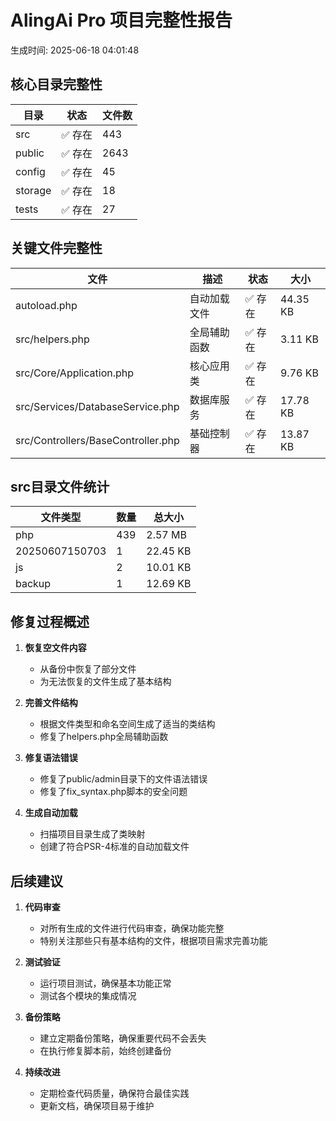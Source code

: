 # AlingAi Pro 项目完整性报告

生成时间: 2025-06-18 04:01:48

## 核心目录完整性

| 目录 | 状态 | 文件数 |
|------|------|--------|
| src | ✅ 存在 | 443 |
| public | ✅ 存在 | 2643 |
| config | ✅ 存在 | 45 |
| storage | ✅ 存在 | 18 |
| tests | ✅ 存在 | 27 |

## 关键文件完整性

| 文件 | 描述 | 状态 | 大小 |
|------|------|------|------|
| autoload.php | 自动加载文件 | ✅ 存在 | 44.35 KB |
| src/helpers.php | 全局辅助函数 | ✅ 存在 | 3.11 KB |
| src/Core/Application.php | 核心应用类 | ✅ 存在 | 9.76 KB |
| src/Services/DatabaseService.php | 数据库服务 | ✅ 存在 | 17.78 KB |
| src/Controllers/BaseController.php | 基础控制器 | ✅ 存在 | 13.87 KB |

## src目录文件统计

| 文件类型 | 数量 | 总大小 |
|----------|------|--------|
| php | 439 | 2.57 MB |
| 20250607150703 | 1 | 22.45 KB |
| js | 2 | 10.01 KB |
| backup | 1 | 12.69 KB |

## 修复过程概述

1. **恢复空文件内容**
   - 从备份中恢复了部分文件
   - 为无法恢复的文件生成了基本结构

2. **完善文件结构**
   - 根据文件类型和命名空间生成了适当的类结构
   - 修复了helpers.php全局辅助函数

3. **修复语法错误**
   - 修复了public/admin目录下的文件语法错误
   - 修复了fix_syntax.php脚本的安全问题

4. **生成自动加载**
   - 扫描项目目录生成了类映射
   - 创建了符合PSR-4标准的自动加载文件

## 后续建议

1. **代码审查**
   - 对所有生成的文件进行代码审查，确保功能完整
   - 特别关注那些只有基本结构的文件，根据项目需求完善功能

2. **测试验证**
   - 运行项目测试，确保基本功能正常
   - 测试各个模块的集成情况

3. **备份策略**
   - 建立定期备份策略，确保重要代码不会丢失
   - 在执行修复脚本前，始终创建备份

4. **持续改进**
   - 定期检查代码质量，确保符合最佳实践
   - 更新文档，确保项目易于维护
